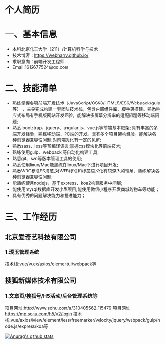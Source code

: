 # 个人简历
# 一、基本信息
- 本科北京化工大学（211）/计算机科学与技术
- 技术博客：https://webharry.github.io/
- 求职意向：前端开发工程师
- Email:1612677524@qq.com

# 二、技能清单
- 熟练掌握各项前端开发技术（JavaScript/CSS3/HTML5/ES6/Webpack/gulp
等） ，主导完成构建一套团队技术栈，包含内部组件库、脚手架搭建。熟悉响应式布局有手机版网站开发经验，能解决多屏幕分辨率的适配问题等移动端问题;
- 熟悉 bootstrap、jquery、angular.js、vue.js等前端基本框架; 具有丰富的多端开发经验，熟练移动端、PC端的开发。具有多个项目架构经验。能解决各种浏览器兼容性问题;对前端优化有一定的见解;
- 熟悉sass、less等预编译语言;掌握css模块化等前端技术;
- 熟练使用gulp、webpack 等自动化构建工具;
- 熟悉git、svn等版本管理工具的使用;
- 熟悉使用linux/Mac能熟练在linux/Mac下进行项目开发;
- 熟悉W3C标准ES规范,对WEB标准和标签语义化有较深入的理解，熟练解决各种浏览器兼容性问题;
- 能熟练使用nodejs，基于express、koa2构建服务中间层;
- 能使用mysql数据库开发小型项目;能使用微信小程序开发商城购物车等功能；
- 具有优秀的问题解决能力和推进能力；

# 三、工作经历
## 北京爱奇艺科技有限公司
###  1.璞玉管理系统
技术栈:vue/vuex/axios/elementui/webpack等

## 搜狐新媒体技术有限公司
###  1.文章页/搜狐号/H5活动/后台管理系统等
项目网址:http://www.sohu.com/a/310405562_115479 
项目网址：https://mp.sohu.com/h5/v2/login
技术栈:vue/axios/iview/element/less/freemarker/velocity/jquery/webpack/gulp/node.js/express/koa等


[![Anurag's github stats](https://github-readme-stats.vercel.app/api?username=webharry)](https://github.com/webharry/github-readme-stats)

